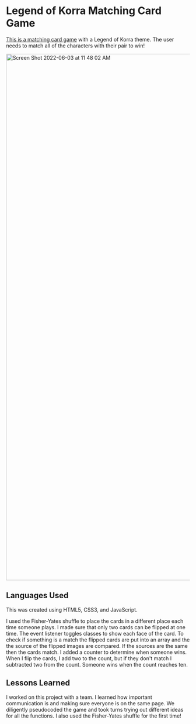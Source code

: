 # Legend of Korra Matching Card Game

<a href="https://kellychhe-matching-card-game.netlify.app/">This is a matching card game</a> with a Legend of Korra theme. The user needs to match all of the characters with their pair to win!

<img width="1439" alt="Screen Shot 2022-06-03 at 11 48 02 AM" src="https://user-images.githubusercontent.com/102538779/172072768-553de120-15dd-4897-8b6f-ff4db18acb1b.png">

## Languages Used

This was created using HTML5, CSS3, and JavaScript. 

I used the Fisher-Yates shuffle to place the cards in a different place each time someone plays. I made sure that only two cards can be flipped at one time. The event listener toggles classes to show each face of the card. To check if something is a match the flipped cards are put into an array and the the source of the flipped images are compared. If the sources are the same then the cards match. I added a counter to determine when someone wins. When I flip the cards, I add two to the count, but if they don't match I subtracted two from the count. Someone wins when the count reaches ten.

## Lessons Learned

I worked on this project with a team. I learned how important communication is and making sure everyone is on the same page. We diligently pseudocoded the game and took turns trying out different ideas for all the functions. I also used the Fisher-Yates shuffle for the first time!
